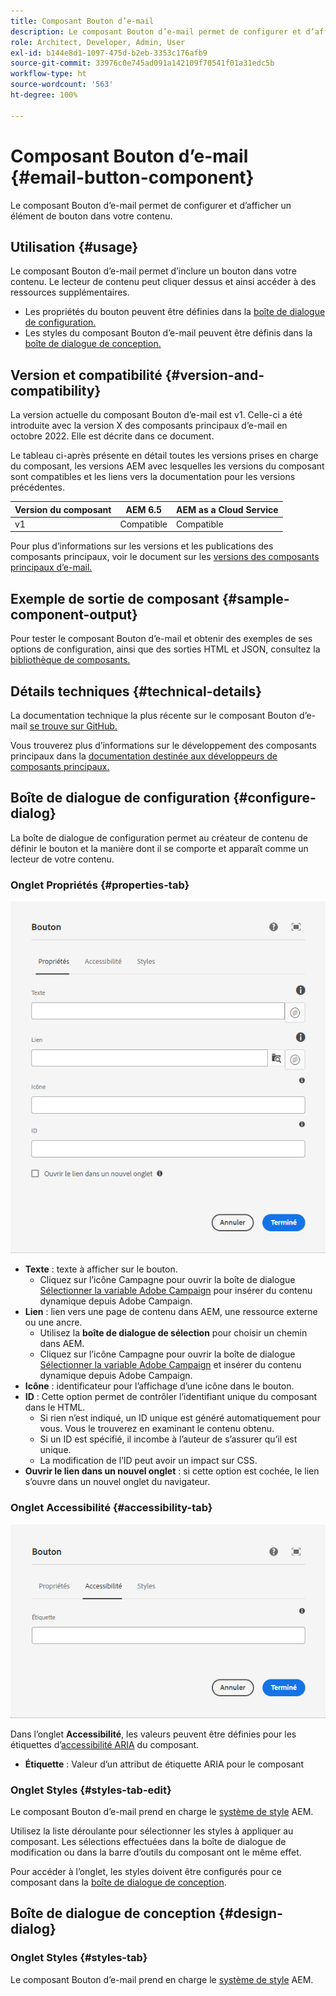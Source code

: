 ```yaml
---
title: Composant Bouton d’e-mail
description: Le composant Bouton d’e-mail permet de configurer et d’afficher un élément de bouton dans votre contenu.
role: Architect, Developer, Admin, User
exl-id: b144e8d1-1097-475d-b2eb-3353c176afb9
source-git-commit: 33976c0e745ad091a142109f70541f01a31edc5b
workflow-type: ht
source-wordcount: '563'
ht-degree: 100%

---
```



# Composant Bouton d’e-mail {#email-button-component}

Le composant Bouton d’e-mail permet de configurer et d’afficher un élément de bouton dans votre contenu.

## Utilisation {#usage}

Le composant Bouton d’e-mail permet d’inclure un bouton dans votre contenu. Le lecteur de contenu peut cliquer dessus et ainsi accéder à des ressources supplémentaires.

* Les propriétés du bouton peuvent être définies dans la [boîte de dialogue de configuration.](#configure-dialog)
* Les styles du composant Bouton d’e-mail peuvent être définis dans la [boîte de dialogue de conception.](#design-dialog)

## Version et compatibilité {#version-and-compatibility}

La version actuelle du composant Bouton d’e-mail est v1. Celle-ci a été introduite avec la version X des composants principaux d’e-mail en octobre 2022. Elle est décrite dans ce document.

Le tableau ci-après présente en détail toutes les versions prises en charge du composant, les versions AEM avec lesquelles les versions du composant sont compatibles et les liens vers la documentation pour les versions précédentes.

| Version du composant | AEM 6.5 | AEM as a Cloud Service |
|---|---|---|
| v1 | Compatible | Compatible |

Pour plus d’informations sur les versions et les publications des composants principaux, voir le document sur les [versions des composants principaux d’e-mail.](/help/email/versions.md)

## Exemple de sortie de composant {#sample-component-output}

Pour tester le composant Bouton d’e-mail et obtenir des exemples de ses options de configuration, ainsi que des sorties HTML et JSON, consultez la [bibliothèque de composants.](https://adobe.com/go/aem_cmp_library_email_button)

## Détails techniques {#technical-details}

La documentation technique la plus récente sur le composant Bouton d’e-mail [se trouve sur GitHub.](https://adobe.com/go/aem_cmp_tech_email_button_v1)

Vous trouverez plus d’informations sur le développement des composants principaux dans la [documentation destinée aux développeurs de composants principaux.](/help/developing/overview.md)

## Boîte de dialogue de configuration {#configure-dialog}

La boîte de dialogue de configuration permet au créateur de contenu de définir le bouton et la manière dont il se comporte et apparaît comme un lecteur de votre contenu.

### Onglet Propriétés {#properties-tab}

![Onglet Propriétés de la boîte de dialogue de modification du composant Bouton](/help/email/assets/email-button-edit-properties.png)

* **Texte** : texte à afficher sur le bouton.
   * Cliquez sur l’icône Campagne pour ouvrir la boîte de dialogue [Sélectionner la variable Adobe Campaign](/help/email/campaign-variables.md) pour insérer du contenu dynamique depuis Adobe Campaign.
* **Lien** : lien vers une page de contenu dans AEM, une ressource externe ou une ancre.
   * Utilisez la **boîte de dialogue de sélection** pour choisir un chemin dans AEM.
   * Cliquez sur l’icône Campagne pour ouvrir la boîte de dialogue [Sélectionner la variable Adobe Campaign](/help/email/campaign-variables.md) et insérer du contenu dynamique depuis Adobe Campaign.
* **Icône** : identificateur pour l’affichage d’une icône dans le bouton.
* **ID** : Cette option permet de contrôler l’identifiant unique du composant dans le HTML.
   * Si rien n’est indiqué, un ID unique est généré automatiquement pour vous. Vous le trouverez en examinant le contenu obtenu.
   * Si un ID est spécifié, il incombe à l’auteur de s’assurer qu’il est unique.
   * La modification de l’ID peut avoir un impact sur CSS.
* **Ouvrir le lien dans un nouvel onglet** : si cette option est cochée, le lien s’ouvre dans un nouvel onglet du navigateur.

### Onglet Accessibilité {#accessibility-tab}

![Onglet Accessibilité de la boîte de dialogue de modification du composant Bouton](/help/email/assets/email-button-edit-accessibility.png)

Dans l’onglet **Accessibilité**, les valeurs peuvent être définies pour les étiquettes d’[accessibilité ARIA](https://www.w3.org/WAI/standards-guidelines/aria/) du composant.

* **Étiquette** : Valeur d’un attribut de étiquette ARIA pour le composant

### Onglet Styles {#styles-tab-edit}

Le composant Bouton d’e-mail prend en charge le [système de style](/help/get-started/authoring.md#component-styling) AEM.

Utilisez la liste déroulante pour sélectionner les styles à appliquer au composant. Les sélections effectuées dans la boîte de dialogue de modification ou dans la barre d’outils du composant ont le même effet.

Pour accéder à l’onglet, les styles doivent être configurés pour ce composant dans la [boîte de dialogue de conception](#design-dialog).

## Boîte de dialogue de conception {#design-dialog}

### Onglet Styles {#styles-tab}

Le composant Bouton d’e-mail prend en charge le [système de style](/help/get-started/authoring.md#component-styling) AEM.
